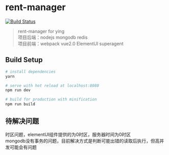 # rent-manager

[![Build Status](https://travis-ci.org/rhinel/rent-manager.svg?branch=test)](https://travis-ci.org/rhinel/rent-manager)<br>

> rent-manager for ying<br>
> 项目后端：nodejs mongodb redis<br>
> 项目前端：webpack vue2.0 ElementUI superagent

## Build Setup

``` bash
# install dependencies
yarn

# serve with hot reload at localhost:8080
npm run dev

# build for production with minification
npm run build

```

## 待解决问题

时区问题，elementUI组件提供的为0时区，服务器时间为0时区<br>
mongodb没有事务的问题，目前解决方式是判断可能出错的读取后执行，但高并发可能会有问题
